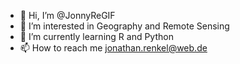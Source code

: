 - 👋 Hi, I’m @JonnyReGIF
- 👀 I’m interested in Geography and Remote Sensing
- 🌱 I’m currently learning R and Python
- 📫 How to reach me jonathan.renkel@web.de

<!---
JonnyReGIF/JonnyReGIF is a ✨ special ✨ repository because its `README.md` (this file) appears on your GitHub profile.
You can click the Preview link to take a look at your changes.
--->
